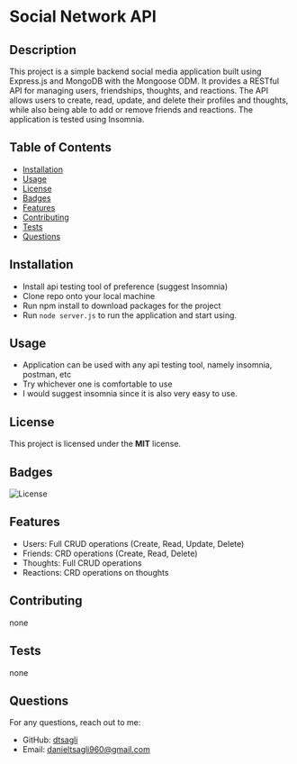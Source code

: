 # Social Network API

## Description

This project is a simple backend social media application built using Express.js and MongoDB with the Mongoose ODM. It provides a RESTful API for managing users, friendships, thoughts, and reactions. The API allows users to create, read, update, and delete their profiles and thoughts, while also being able to add or remove friends and reactions. The application is tested using Insomnia.

## Table of Contents

- [Installation](#installation)
- [Usage](#usage)
- [License](#license)
- [Badges](#badges)
- [Features](#features)
- [Contributing](#contributing)
- [Tests](#tests)
- [Questions](#questions)

## Installation

- Install api testing tool of preference (suggest Insomnia)
- Clone repo onto your local machine
- Run npm install to download packages for the project
- Run `node server.js` to run the application and start using.

## Usage

- Application can be used with any api testing tool, namely insomnia, postman, etc
- Try whichever one is comfortable to use
- I would suggest insomnia since it is also very easy to use.

## License

This project is licensed under the **MIT** license.

## Badges

![License](https://img.shields.io/badge/license-MIT-blue.svg)

## Features

- Users: Full CRUD operations (Create, Read, Update, Delete)
- Friends: CRD operations (Create, Read, Delete)
- Thoughts: Full CRUD operations
- Reactions: CRD operations on thoughts

## Contributing

none

## Tests

none

## Questions

For any questions, reach out to me:

- GitHub: [dtsagli](https://github.com/dtsagli)
- Email: danieltsagli960@gmail.com
